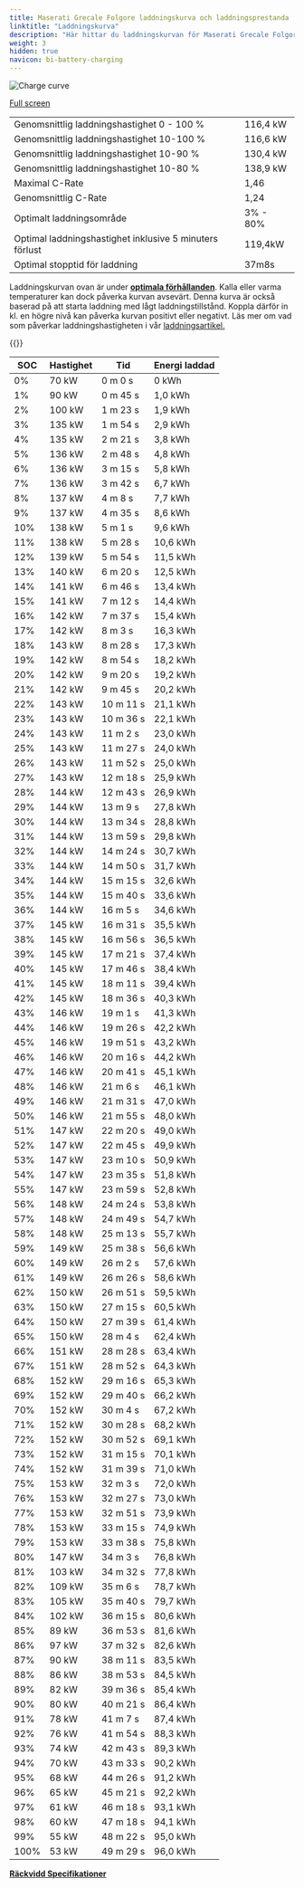 ```yaml
---
title: Maserati Grecale Folgore laddningskurva och laddningsprestanda
linktitle: "Laddningskurva"
description: "Här hittar du laddningskurvan för Maserati Grecale Folgore."
weight: 3
hidden: true
navicon: bi-battery-charging
---
```

<!-- markdownlint-disable MD033 -->
<img src="/images/models/maserati/grecale/grecale_folgore/chargingcurve.svg" alt="Charge curve" class="img-fluid">

[Full screen](/images/models/maserati/grecale/grecale_folgore/chargingcurve.svg)


<table class="table table-striped border">
<tbody>
<tr>
<td>Genomsnittlig laddningshastighet 0 - 100 %</td><td>116,4 kW</td>
</tr>
<tr>
<td>Genomsnittlig laddningshastighet 10-100 %</td><td>116,6 kW</td>
</tr>
<tr>
<td>Genomsnittlig laddningshastighet 10-90 %</td><td>130,4 kW</td>
</tr>
<tr>
<td>Genomsnittlig laddningshastighet 10-80 %</td><td>138,9 kW</td>
</tr>
<tr>
<td>Maximal C-Rate</td><td>1,46</td>
</tr>
<tr>
<td>Genomsnittlig C-Rate</td><td>1,24</td>
</tr>
<tr>
<td>Optimalt laddningsområde</td><td>3% - 80%</td>
</tr>
<tr>
<td>Optimal laddningshastighet inklusive 5 minuters förlust</td><td>119,4kW</td>
</tr>
<tr>
<td>Optimal stopptid för laddning</td><td>37m8s</td>
</tr>
</tbody>
</table>


Laddningskurvan ovan är under **[optimala förhållanden](../../../../../technology/battery/charging/#temperatur)**. Kalla eller varma temperaturer kan dock påverka kurvan avsevärt. Denna kurva är också baserad på att starta laddning med lågt laddningstillstånd. Koppla därför in kl. en högre nivå kan påverka kurvan positivt eller negativt. Läs mer om vad som påverkar laddningshastigheten i vår [laddningsartikel.](../../../../../technology/battery/charging/)


{{<evkxdisplayaddarticle />}}
<table class="table table-striped border">
<thead>
<tr><th>SOC</th><th>Hastighet</th><th>Tid</th><th>Energi laddad</th></tr>
</thead>
<tbody>
<tr>
<td>0%</td><td>70 kW</td><td> 0 m 0 s </td><td>0 kWh </td>
</tr>
<tr>
<td>1%</td><td>90 kW</td><td> 0 m 45 s </td><td>1,0 kWh </td>
</tr>
<tr>
<td>2%</td><td>100 kW</td><td> 1 m 23 s </td><td>1,9 kWh </td>
</tr>
<tr>
<td>3%</td><td>135 kW</td><td> 1 m 54 s </td><td>2,9 kWh </td>
</tr>
<tr>
<td>4%</td><td>135 kW</td><td> 2 m 21 s </td><td>3,8 kWh </td>
</tr>
<tr>
<td>5%</td><td>136 kW</td><td> 2 m 48 s </td><td>4,8 kWh </td>
</tr>
<tr>
<td>6%</td><td>136 kW</td><td> 3 m 15 s </td><td>5,8 kWh </td>
</tr>
<tr>
<td>7%</td><td>136 kW</td><td> 3 m 42 s </td><td>6,7 kWh </td>
</tr>
<tr>
<td>8%</td><td>137 kW</td><td> 4 m 8 s </td><td>7,7 kWh </td>
</tr>
<tr>
<td>9%</td><td>137 kW</td><td> 4 m 35 s </td><td>8,6 kWh </td>
</tr>
<tr>
<td>10%</td><td>138 kW</td><td> 5 m 1 s </td><td>9,6 kWh </td>
</tr>
<tr>
<td>11%</td><td>138 kW</td><td> 5 m 28 s </td><td>10,6 kWh </td>
</tr>
<tr>
<td>12%</td><td>139 kW</td><td> 5 m 54 s </td><td>11,5 kWh </td>
</tr>
<tr>
<td>13%</td><td>140 kW</td><td> 6 m 20 s </td><td>12,5 kWh </td>
</tr>
<tr>
<td>14%</td><td>141 kW</td><td> 6 m 46 s </td><td>13,4 kWh </td>
</tr>
<tr>
<td>15%</td><td>141 kW</td><td> 7 m 12 s </td><td>14,4 kWh </td>
</tr>
<tr>
<td>16%</td><td>142 kW</td><td> 7 m 37 s </td><td>15,4 kWh </td>
</tr>
<tr>
<td>17%</td><td>142 kW</td><td> 8 m 3 s </td><td>16,3 kWh </td>
</tr>
<tr>
<td>18%</td><td>143 kW</td><td> 8 m 28 s </td><td>17,3 kWh </td>
</tr>
<tr>
<td>19%</td><td>142 kW</td><td> 8 m 54 s </td><td>18,2 kWh </td>
</tr>
<tr>
<td>20%</td><td>142 kW</td><td> 9 m 20 s </td><td>19,2 kWh </td>
</tr>
<tr>
<td>21%</td><td>142 kW</td><td> 9 m 45 s </td><td>20,2 kWh </td>
</tr>
<tr>
<td>22%</td><td>143 kW</td><td> 10 m 11 s </td><td>21,1 kWh </td>
</tr>
<tr>
<td>23%</td><td>143 kW</td><td> 10 m 36 s </td><td>22,1 kWh </td>
</tr>
<tr>
<td>24%</td><td>143 kW</td><td> 11 m 2 s </td><td>23,0 kWh </td>
</tr>
<tr>
<td>25%</td><td>143 kW</td><td> 11 m 27 s </td><td>24,0 kWh </td>
</tr>
<tr>
<td>26%</td><td>143 kW</td><td> 11 m 52 s </td><td>25,0 kWh </td>
</tr>
<tr>
<td>27%</td><td>143 kW</td><td> 12 m 18 s </td><td>25,9 kWh </td>
</tr>
<tr>
<td>28%</td><td>144 kW</td><td> 12 m 43 s </td><td>26,9 kWh </td>
</tr>
<tr>
<td>29%</td><td>144 kW</td><td> 13 m 9 s </td><td>27,8 kWh </td>
</tr>
<tr>
<td>30%</td><td>144 kW</td><td> 13 m 34 s </td><td>28,8 kWh </td>
</tr>
<tr>
<td>31%</td><td>144 kW</td><td> 13 m 59 s </td><td>29,8 kWh </td>
</tr>
<tr>
<td>32%</td><td>144 kW</td><td> 14 m 24 s </td><td>30,7 kWh </td>
</tr>
<tr>
<td>33%</td><td>144 kW</td><td> 14 m 50 s </td><td>31,7 kWh </td>
</tr>
<tr>
<td>34%</td><td>144 kW</td><td> 15 m 15 s </td><td>32,6 kWh </td>
</tr>
<tr>
<td>35%</td><td>144 kW</td><td> 15 m 40 s </td><td>33,6 kWh </td>
</tr>
<tr>
<td>36%</td><td>144 kW</td><td> 16 m 5 s </td><td>34,6 kWh </td>
</tr>
<tr>
<td>37%</td><td>145 kW</td><td> 16 m 31 s </td><td>35,5 kWh </td>
</tr>
<tr>
<td>38%</td><td>145 kW</td><td> 16 m 56 s </td><td>36,5 kWh </td>
</tr>
<tr>
<td>39%</td><td>145 kW</td><td> 17 m 21 s </td><td>37,4 kWh </td>
</tr>
<tr>
<td>40%</td><td>145 kW</td><td> 17 m 46 s </td><td>38,4 kWh </td>
</tr>
<tr>
<td>41%</td><td>145 kW</td><td> 18 m 11 s </td><td>39,4 kWh </td>
</tr>
<tr>
<td>42%</td><td>145 kW</td><td> 18 m 36 s </td><td>40,3 kWh </td>
</tr>
<tr>
<td>43%</td><td>146 kW</td><td> 19 m 1 s </td><td>41,3 kWh </td>
</tr>
<tr>
<td>44%</td><td>146 kW</td><td> 19 m 26 s </td><td>42,2 kWh </td>
</tr>
<tr>
<td>45%</td><td>146 kW</td><td> 19 m 51 s </td><td>43,2 kWh </td>
</tr>
<tr>
<td>46%</td><td>146 kW</td><td> 20 m 16 s </td><td>44,2 kWh </td>
</tr>
<tr>
<td>47%</td><td>146 kW</td><td> 20 m 41 s </td><td>45,1 kWh </td>
</tr>
<tr>
<td>48%</td><td>146 kW</td><td> 21 m 6 s </td><td>46,1 kWh </td>
</tr>
<tr>
<td>49%</td><td>146 kW</td><td> 21 m 31 s </td><td>47,0 kWh </td>
</tr>
<tr>
<td>50%</td><td>146 kW</td><td> 21 m 55 s </td><td>48,0 kWh </td>
</tr>
<tr>
<td>51%</td><td>147 kW</td><td> 22 m 20 s </td><td>49,0 kWh </td>
</tr>
<tr>
<td>52%</td><td>147 kW</td><td> 22 m 45 s </td><td>49,9 kWh </td>
</tr>
<tr>
<td>53%</td><td>147 kW</td><td> 23 m 10 s </td><td>50,9 kWh </td>
</tr>
<tr>
<td>54%</td><td>147 kW</td><td> 23 m 35 s </td><td>51,8 kWh </td>
</tr>
<tr>
<td>55%</td><td>147 kW</td><td> 23 m 59 s </td><td>52,8 kWh </td>
</tr>
<tr>
<td>56%</td><td>148 kW</td><td> 24 m 24 s </td><td>53,8 kWh </td>
</tr>
<tr>
<td>57%</td><td>148 kW</td><td> 24 m 49 s </td><td>54,7 kWh </td>
</tr>
<tr>
<td>58%</td><td>148 kW</td><td> 25 m 13 s </td><td>55,7 kWh </td>
</tr>
<tr>
<td>59%</td><td>149 kW</td><td> 25 m 38 s </td><td>56,6 kWh </td>
</tr>
<tr>
<td>60%</td><td>149 kW</td><td> 26 m 2 s </td><td>57,6 kWh </td>
</tr>
<tr>
<td>61%</td><td>149 kW</td><td> 26 m 26 s </td><td>58,6 kWh </td>
</tr>
<tr>
<td>62%</td><td>150 kW</td><td> 26 m 51 s </td><td>59,5 kWh </td>
</tr>
<tr>
<td>63%</td><td>150 kW</td><td> 27 m 15 s </td><td>60,5 kWh </td>
</tr>
<tr>
<td>64%</td><td>150 kW</td><td> 27 m 39 s </td><td>61,4 kWh </td>
</tr>
<tr>
<td>65%</td><td>150 kW</td><td> 28 m 4 s </td><td>62,4 kWh </td>
</tr>
<tr>
<td>66%</td><td>151 kW</td><td> 28 m 28 s </td><td>63,4 kWh </td>
</tr>
<tr>
<td>67%</td><td>151 kW</td><td> 28 m 52 s </td><td>64,3 kWh </td>
</tr>
<tr>
<td>68%</td><td>152 kW</td><td> 29 m 16 s </td><td>65,3 kWh </td>
</tr>
<tr>
<td>69%</td><td>152 kW</td><td> 29 m 40 s </td><td>66,2 kWh </td>
</tr>
<tr>
<td>70%</td><td>152 kW</td><td> 30 m 4 s </td><td>67,2 kWh </td>
</tr>
<tr>
<td>71%</td><td>152 kW</td><td> 30 m 28 s </td><td>68,2 kWh </td>
</tr>
<tr>
<td>72%</td><td>152 kW</td><td> 30 m 52 s </td><td>69,1 kWh </td>
</tr>
<tr>
<td>73%</td><td>152 kW</td><td> 31 m 15 s </td><td>70,1 kWh </td>
</tr>
<tr>
<td>74%</td><td>152 kW</td><td> 31 m 39 s </td><td>71,0 kWh </td>
</tr>
<tr>
<td>75%</td><td>153 kW</td><td> 32 m 3 s </td><td>72,0 kWh </td>
</tr>
<tr>
<td>76%</td><td>153 kW</td><td> 32 m 27 s </td><td>73,0 kWh </td>
</tr>
<tr>
<td>77%</td><td>153 kW</td><td> 32 m 51 s </td><td>73,9 kWh </td>
</tr>
<tr>
<td>78%</td><td>153 kW</td><td> 33 m 15 s </td><td>74,9 kWh </td>
</tr>
<tr>
<td>79%</td><td>153 kW</td><td> 33 m 38 s </td><td>75,8 kWh </td>
</tr>
<tr>
<td>80%</td><td>147 kW</td><td> 34 m 3 s </td><td>76,8 kWh </td>
</tr>
<tr>
<td>81%</td><td>103 kW</td><td> 34 m 32 s </td><td>77,8 kWh </td>
</tr>
<tr>
<td>82%</td><td>109 kW</td><td> 35 m 6 s </td><td>78,7 kWh </td>
</tr>
<tr>
<td>83%</td><td>105 kW</td><td> 35 m 40 s </td><td>79,7 kWh </td>
</tr>
<tr>
<td>84%</td><td>102 kW</td><td> 36 m 15 s </td><td>80,6 kWh </td>
</tr>
<tr>
<td>85%</td><td>89 kW</td><td> 36 m 53 s </td><td>81,6 kWh </td>
</tr>
<tr>
<td>86%</td><td>97 kW</td><td> 37 m 32 s </td><td>82,6 kWh </td>
</tr>
<tr>
<td>87%</td><td>90 kW</td><td> 38 m 11 s </td><td>83,5 kWh </td>
</tr>
<tr>
<td>88%</td><td>86 kW</td><td> 38 m 53 s </td><td>84,5 kWh </td>
</tr>
<tr>
<td>89%</td><td>82 kW</td><td> 39 m 36 s </td><td>85,4 kWh </td>
</tr>
<tr>
<td>90%</td><td>80 kW</td><td> 40 m 21 s </td><td>86,4 kWh </td>
</tr>
<tr>
<td>91%</td><td>78 kW</td><td> 41 m 7 s </td><td>87,4 kWh </td>
</tr>
<tr>
<td>92%</td><td>76 kW</td><td> 41 m 54 s </td><td>88,3 kWh </td>
</tr>
<tr>
<td>93%</td><td>74 kW</td><td> 42 m 43 s </td><td>89,3 kWh </td>
</tr>
<tr>
<td>94%</td><td>70 kW</td><td> 43 m 33 s </td><td>90,2 kWh </td>
</tr>
<tr>
<td>95%</td><td>68 kW</td><td> 44 m 26 s </td><td>91,2 kWh </td>
</tr>
<tr>
<td>96%</td><td>65 kW</td><td> 45 m 21 s </td><td>92,2 kWh </td>
</tr>
<tr>
<td>97%</td><td>61 kW</td><td> 46 m 18 s </td><td>93,1 kWh </td>
</tr>
<tr>
<td>98%</td><td>60 kW</td><td> 47 m 18 s </td><td>94,1 kWh </td>
</tr>
<tr>
<td>99%</td><td>55 kW</td><td> 48 m 22 s </td><td>95,0 kWh </td>
</tr>
<tr>
<td>100%</td><td>53 kW</td><td> 49 m 29 s </td><td>96,0 kWh </td>
</tr>
</tbody>
</table>

<div class="mt-3 mb-3">
<a href="../rangeandconsumption/" class="text-decoration-none text-black">
<strong><i class="bi-arrow-left"></i> Räckvidd </strong>
</a>
<a href="../specifications/" class="text-decoration-none text-black float-end">
<strong>Specifikationer <i class="bi-arrow-right"></i></strong>
</a>
</div>
